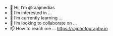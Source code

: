 - 👋 Hi, I’m @raajmedias
- 👀 I’m interested in ...
- 🌱 I’m currently learning ...
- 💞️ I’m looking to collaborate on ...
- 📫 How to reach me ... https://rajphotography.in

<!---
raajmedias/raajmedias is a ✨ special ✨ repository because its `README.md` (this file) appears on your GitHub profile.
You can click the Preview link to take a look at your changes.
--->
